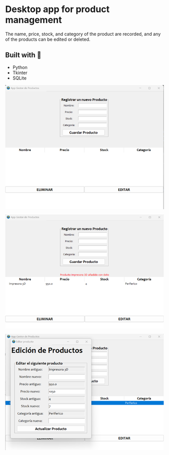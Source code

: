 # Desktop app for product management

The name, price, stock, and category of the product are recorded, and any of the products can be edited or deleted.

## Built with :nut_and_bolt:
- Python
- Tkinter
- SQLite

![Image1][img1]

![Image2][img2]

![Image3][img3]

[img1]: /recursos/productos1.png
[img2]: /recursos/productos2.png
[img3]: /recursos/productos3.png
